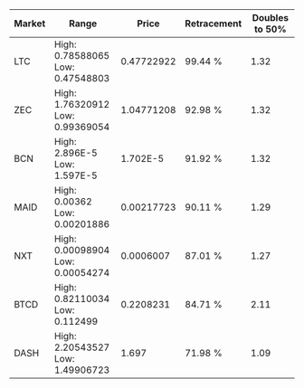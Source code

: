 | Market | Range | Price| Retracement | Doubles to 50% |
| --- | --- | --- | --- | --- |
| LTC | High: 0.78588065<br />Low: 0.47548803 | 0.47722922 | 99.44 % | 1.32 |
| ZEC | High: 1.76320912<br />Low: 0.99369054 | 1.04771208 | 92.98 % | 1.32 |
| BCN | High: 2.896E-5<br />Low: 1.597E-5 | 1.702E-5 | 91.92 % | 1.32 |
| MAID | High: 0.00362<br />Low: 0.00201886 | 0.00217723 | 90.11 % | 1.29 |
| NXT | High: 0.00098904<br />Low: 0.00054274 | 0.0006007 | 87.01 % | 1.27 |
| BTCD | High: 0.82110034<br />Low: 0.112499 | 0.2208231 | 84.71 % | 2.11 |
| DASH | High: 2.20543527<br />Low: 1.49906723 | 1.697 | 71.98 % | 1.09 |
